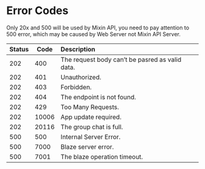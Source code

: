 # Error Codes

Only 20x and 500 will be used by Mixin API, you need to pay attention to 500 error, which may be caused by Web Server not Mixin API Server.

| Status | Code | Description|
| - | - | :- |
|202|	400|	The request body can’t be pasred as valid data. |
|202|	401|	Unauthorized. |
|202|	403|	Forbidden. |
|202|	404|	The endpoint is not found. |
|202|	429|	Too Many Requests. |
|202|	10006|	App update required.|
|202|	20116|	The group chat is full.|
|500|	500| Internal Server Error. |
|500|	7000 |  Blaze server error. |
|500|	7001 | The blaze operation timeout. |